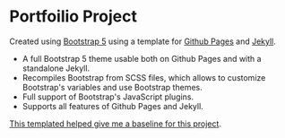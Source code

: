 
# Portfoilio Project

Created using [Bootstrap 5](https://getbootstrap.com/) using a template for [Github Pages](https://pages.github.com/) and [Jekyll](https://jekyllrb.com/).

* A full Bootstrap 5 theme usable both on Github Pages and with a standalone Jekyll.
* Recompiles Bootstrap from SCSS files, which allows to customize Bootstrap's variables and use Bootstrap themes.
* Full support of Bootstrap's JavaScript plugins.
* Supports all features of Github Pages and Jekyll.

[This templated helped give me a baseline for this project](https://nicolas-van.github.io/bootstrap-4-github-pages/).
